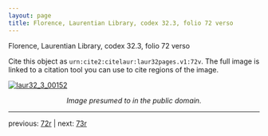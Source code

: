 ```yaml
---
layout: page
title: Florence, Laurentian Library, codex 32.3, folio 72 verso
---
```


Florence, Laurentian Library, codex 32.3, folio 72 verso

Cite this object as `urn:cite2:citelaur:laur32pages.v1:72v`.  The full image is linked to a citation tool you can use to cite regions of the image.

[![laur32_3_00152](http://www.homermultitext.org/iipsrv?IIIF=/project/homer/pyramidal/deepzoom/citelaur/laur32imgs/v1/laur32_3_00152.tif/full/800,/0/default.jpg)](http://www.homermultitext.org/ict2/?urn=urn:cite2:citelaur:laur32imgs.v1:laur32_3_00152) 

<p style="text-align: center; font-style: italic;">Image presumed to in the public domain.</p>

---

previous: [72r](../72r/) | next: [73r](../73r/)